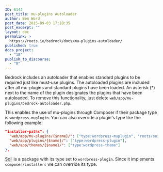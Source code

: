 ```yaml
---
ID: 6143
post_title: mu-plugins Autoloader
author: Ben Word
post_date: 2015-09-03 17:18:35
post_excerpt: ""
layout: doc
permalink: >
  https://roots.io/bedrock/docs/mu-plugins-autoloader/
published: true
docs_project:
  - "18"
publish_to_discourse:
  - "0"
---
```

Bedrock includes an autoloader that enables standard plugins to be required just like must-use plugins. The autoloaded plugins are included after all mu-plugins and standard plugins have been loaded. An asterisk (*) next to the name of the plugin designates the plugins that have been autoloaded. To remove this functionality, just delete `web/app/mu-plugins/bedrock-autoloader.php`.

This enables the use of mu-plugins through Composer if their package type is `wordpress-muplugin`. You can also override a plugin's type like the following example:

```json
"installer-paths": {
  "web/app/mu-plugins/{$name}/": ["type:wordpress-muplugin", "roots/soil"],
  "web/app/plugins/{$name}/": ["type:wordpress-plugin"],
  "web/app/themes/{$name}/": ["type:wordpress-theme"]
},
```

[Soil](https://github.com/roots/soil) is a package with its type set to `wordpress-plugin`. Since it implements `composer/installers` we can override its type.